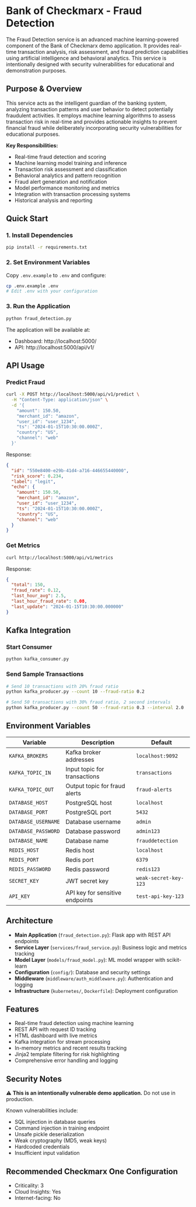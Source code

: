 # Bank of Checkmarx - Fraud Detection

The Fraud Detection service is an advanced machine learning-powered component of the Bank of Checkmarx demo application. It provides real-time transaction analysis, risk assessment, and fraud prediction capabilities using artificial intelligence and behavioral analytics. This service is intentionally designed with security vulnerabilities for educational and demonstration purposes.

## Purpose & Overview

This service acts as the intelligent guardian of the banking system, analyzing transaction patterns and user behavior to detect potentially fraudulent activities. It employs machine learning algorithms to assess transaction risk in real-time and provides actionable insights to prevent financial fraud while deliberately incorporating security vulnerabilities for educational purposes.

**Key Responsibilities:**
- Real-time fraud detection and scoring
- Machine learning model training and inference
- Transaction risk assessment and classification
- Behavioral analytics and pattern recognition
- Fraud alert generation and notification
- Model performance monitoring and metrics
- Integration with transaction processing systems
- Historical analysis and reporting

## Quick Start

### 1. Install Dependencies
```bash
pip install -r requirements.txt
```

### 2. Set Environment Variables
Copy `.env.example` to `.env` and configure:
```bash
cp .env.example .env
# Edit .env with your configuration
```

### 3. Run the Application
```bash
python fraud_detection.py
```

The application will be available at:
- Dashboard: http://localhost:5000/
- API: http://localhost:5000/api/v1/

## API Usage

### Predict Fraud
```bash
curl -X POST http://localhost:5000/api/v1/predict \
  -H "Content-Type: application/json" \
  -d '{
    "amount": 150.50,
    "merchant_id": "amazon",
    "user_id": "user_1234",
    "ts": "2024-01-15T10:30:00.000Z",
    "country": "US",
    "channel": "web"
  }'
```

Response:
```json
{
  "id": "550e8400-e29b-41d4-a716-446655440000",
  "risk_score": 0.234,
  "label": "legit",
  "echo": {
    "amount": 150.50,
    "merchant_id": "amazon",
    "user_id": "user_1234",
    "ts": "2024-01-15T10:30:00.000Z",
    "country": "US",
    "channel": "web"
  }
}
```

### Get Metrics
```bash
curl http://localhost:5000/api/v1/metrics
```

Response:
```json
{
  "total": 150,
  "fraud_rate": 0.12,
  "last_hour_avg": 2.5,
  "last_hour_fraud_rate": 0.08,
  "last_update": "2024-01-15T10:30:00.000000"
}
```

## Kafka Integration

### Start Consumer
```bash
python kafka_consumer.py
```

### Send Sample Transactions
```bash
# Send 10 transactions with 20% fraud ratio
python kafka_producer.py --count 10 --fraud-ratio 0.2

# Send 50 transactions with 30% fraud ratio, 2 second intervals
python kafka_producer.py --count 50 --fraud-ratio 0.3 --interval 2.0
```

## Environment Variables

| Variable | Description | Default |
|----------|-------------|---------|
| `KAFKA_BROKERS` | Kafka broker addresses | `localhost:9092` |
| `KAFKA_TOPIC_IN` | Input topic for transactions | `transactions` |
| `KAFKA_TOPIC_OUT` | Output topic for fraud alerts | `fraud-alerts` |
| `DATABASE_HOST` | PostgreSQL host | `localhost` |
| `DATABASE_PORT` | PostgreSQL port | `5432` |
| `DATABASE_USERNAME` | Database username | `admin` |
| `DATABASE_PASSWORD` | Database password | `admin123` |
| `DATABASE_NAME` | Database name | `frauddetection` |
| `REDIS_HOST` | Redis host | `localhost` |
| `REDIS_PORT` | Redis port | `6379` |
| `REDIS_PASSWORD` | Redis password | `redis123` |
| `SECRET_KEY` | JWT secret key | `weak-secret-key-123` |
| `API_KEY` | API key for sensitive endpoints | `test-api-key-123` |

## Architecture

- **Main Application** (`fraud_detection.py`): Flask app with REST API endpoints
- **Service Layer** (`services/fraud_service.py`): Business logic and metrics tracking
- **Model Layer** (`models/fraud_model.py`): ML model wrapper with scikit-learn
- **Configuration** (`config/`): Database and security settings
- **Middleware** (`middleware/auth_middleware.py`): Authentication and logging
- **Infrastructure** (`kubernetes/`, `Dockerfile`): Deployment configuration

## Features

- Real-time fraud detection using machine learning
- REST API with request ID tracking
- HTML dashboard with live metrics
- Kafka integration for stream processing
- In-memory metrics and recent results tracking
- Jinja2 template filtering for risk highlighting
- Comprehensive error handling and logging

## Security Notes

⚠️ **This is an intentionally vulnerable demo application.** Do not use in production.

Known vulnerabilities include:
- SQL injection in database queries
- Command injection in training endpoint
- Unsafe pickle deserialization
- Weak cryptography (MD5, weak keys)
- Hardcoded credentials
- Insufficient input validation

## Recommended Checkmarx One Configuration
- Criticality: 3
- Cloud Insights: Yes
- Internet-facing: No
